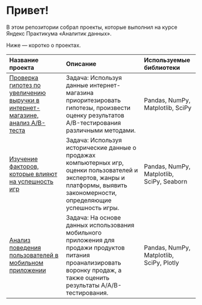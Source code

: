 # Привет!  

В этом репозитории собрал проекты, которые выполнил на курсе Яндекс Практикума &laquo;Аналитик данных&raquo;.  

Ниже &mdash; коротко о проектах.  

|Название проекта|Описание|Используемые библиотеки|  
|:---|:---|:---|  
|[Проверка гипотез по увеличению выручки в интернет-магазине, анализ A/B-теста](https://github.com/sirvoewodin/portfolio/tree/main/mobile_app_revenue_increasing)|Задача: Используя данные интернет-магазина приоритезировать гипотезы, произвести оценку результатов A/B-тестирования различными методами.|Pandas, NumPy, Matplotlib, SciPy|  
|[Изучение факторов, которые влияют на успешность игр](https://github.com/sirvoewodin/portfolio/tree/main/games_success)|Задача: Используя исторические данные о продажах компьютерных игр, оценки пользователей и экспертов, жанры и платформы, выявить закономерности, определяющие успешность игры. |Pandas, NumPy, Matplotlib, SciPy, Seaborn|  
|[Анализ поведения пользователей в мобильном приложении](https://github.com/sirvoewodin/portfolio/tree/main/mobile_app_users_behavior)|Задача: На основе данных использования мобильного приложения для продажи продуктов питания проанализировать воронку продаж, а также оценить результаты A/A/B-тестирования.|Pandas, NumPy, Matplotlib, SciPy, Plotly|
